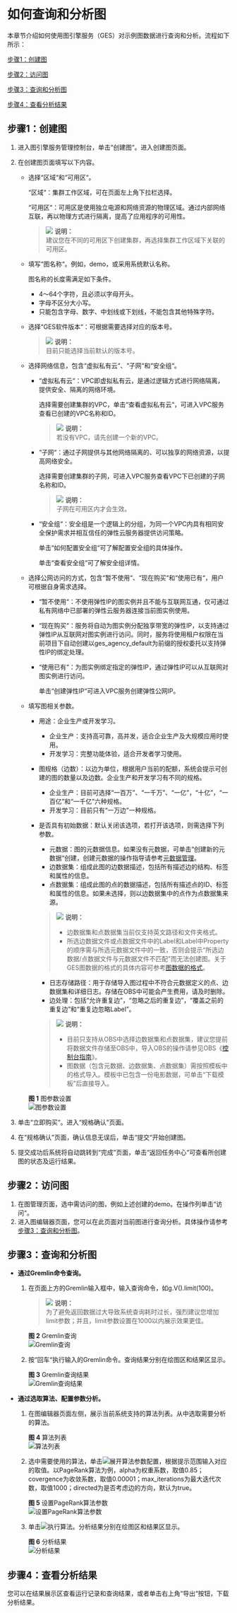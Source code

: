 # 如何查询和分析图<a name="ges_01_0009"></a>

本章节介绍如何使用图引擎服务（GES）对示例图数据进行查询和分析。流程如下所示：

[步骤1：创建图](#section1449515386571)

[步骤2：访问图](#section945154219574)

[步骤3：查询和分析图](#section1365204715713)

[步骤4：查看分析结果](#section13512145165718)

## 步骤1：创建图<a name="section1449515386571"></a>

1.  进入图引擎服务管理控制台，单击“创建图“。进入创建图页面。
2.  在创建图页面填写以下内容。
    -   选择“区域“和“可用区“。

        “区域“：集群工作区域，可在页面左上角下拉栏选择。

        “可用区“：可用区是使用独立电源和网络资源的物理区域。通过内部网络互联，再以物理方式进行隔离，提高了应用程序的可用性。

        >![](public_sys-resources/icon-note.gif) **说明：**   
        >建议您在不同的可用区下创建集群，再选择集群工作区域下关联的可用区。  

    -   填写“图名称“。例如，demo，或采用系统默认名称。

        图名称的长度需满足如下条件。

        -   4～64个字符，且必须以字母开头。
        -   字母不区分大小写。
        -   只能包含字母、数字、中划线或下划线，不能包含其他特殊字符。

    -   选择“GES软件版本“：可根据需要选择对应的版本号。

        >![](public_sys-resources/icon-note.gif) **说明：**   
        >目前只能选择当前默认的版本号。  

    -   选择网络信息，包含“虚拟私有云“、“子网“和“安全组“。
        -   “虚拟私有云“：VPC即虚拟私有云，是通过逻辑方式进行网络隔离，提供安全、隔离的网络环境。

            选择需要创建集群的VPC，单击“查看虚拟私有云“，可进入VPC服务查看已创建的VPC名称和ID。

            >![](public_sys-resources/icon-note.gif) **说明：**   
            >若没有VPC，请先创建一个新的VPC。  

        -   “子网“：通过子网提供与其他网络隔离的、可以独享的网络资源，以提高网络安全。

            选择需要创建集群的子网，可进入VPC服务查看VPC下已创建的子网名称和ID。

            >![](public_sys-resources/icon-note.gif) **说明：**   
            >子网在可用区内才会生效。  

        -   “安全组“：安全组是一个逻辑上的分组，为同一个VPC内具有相同安全保护需求并相互信任的弹性云服务器提供访问策略。

            单击“如何配置安全组“可了解配置安全组的具体操作。

            单击“查看安全组“可了解安全组详情。


    -   选择公网访问的方式，包含“暂不使用“、“现在购买“和“使用已有“，用户可根据自身需求选择。
        -   “暂不使用“：不使用弹性IP的图实例并且不能与互联网互通，仅可通过私有网络中已部署的弹性云服务器连接当前图实例使用。
        -   “现在购买“：服务将自动为图实例分配独享带宽的弹性IP，以支持通过弹性IP从互联网对图实例进行访问。同时，服务将使用租户权限在当前项目下自动创建以ges\_agency\_default为前缀的授权委托以支持弹性IP的绑定处理。
        -   “使用已有“：为图实例绑定指定的弹性IP，通过弹性IP可以从互联网对图实例进行访问。

            单击“创建弹性IP“可进入VPC服务创建弹性公网IP。


    -   填写图相关参数。

        -   用途：企业生产或开发学习。
            -   企业生产：支持高可靠，高并发，适合企业生产及大规模应用时使用。
            -   开发学习：完整功能体验，适合开发者学习使用。

        -   图规格（边数）：以边为单位，根据用户当前的配额，系统会提示可创建的图的数量以及边数。企业生产和开发学习有不同的规格。
            -   企业生产：目前可选择“一百万”、“一千万”、“一亿”，“十亿”，“一百亿”和“一千亿”六种规格。
            -   开发学习：目前只有“一万边”一种规格。

        -   是否具有初始数据：默认关闭该选项，若打开该选项，则需选择下列参数。

            -   元数据：图的元数据信息。如果没有元数据，可单击“创建新的元数据“创建，创建元数据的操作指导请参考[元数据管理](元数据管理.md)。
            -   边数据集：组成此图的边数据描述，包括所有描述边的结构、标签和属性的信息。
            -   点数据集：组成此图的点的数据描述，包括所有描述点的ID、标签和属性的信息。如果未选择，则以边数据集中的点作为点数据集来源。

            >![](public_sys-resources/icon-note.gif) **说明：**   
            >-   边数据集和点数据集当前仅支持英文路径和文件夹格式。  
            >-   所选边数据文件或点数据文件中的Label和Label中Property的顺序需与所选元数据文件中的一致，否则会提示“所选边数据/点数据文件与元数据文件不匹配”而无法创建图。关于GES图数据的格式的具体内容可参考[图数据的格式](图数据的格式.md)。  

            -   日志存储路径：用于存储导入图过程中不符合元数据定义的点、边数据集和详细日志。存储在OBS中可能会产生费用，请及时删除。
            -   边处理：包括“允许重复边”，“忽略之后的重复边”，“覆盖之前的重复边”和“重复边忽略Label”。

            >![](public_sys-resources/icon-note.gif) **说明：**   
            >-   目前只支持从OBS中选择边数据集和点数据集，建议您提前将数据文件存储至OBS中，导入OBS的操作请参见OBS《[控制台指南](https://support.huaweicloud.com/usermanual-obs/zh-cn_topic_0045829088.html)》。  
            >-   图数据（包含元数据、边数据集、点数据集）需按照模板中的格式导入。模板中已包含一份电影数据，可单击“下载模板”后直接导入。  


        **图 1**  图参数设置<a name="fig6621532185049"></a>  
        ![](figures/图参数设置.png "图参数设置")


3.  单击“立即购买“。进入“规格确认”页面。
4.  在“规格确认”页面，确认信息无误后，单击“提交“开始创建图。
5.  提交成功后系统将自动跳转到“完成”页面，单击“返回任务中心“可查看所创建图的状态及运行结果。

## 步骤2：访问图<a name="section945154219574"></a>

1.  在图管理页面，选中需访问的图，例如上述创建的demo。在操作列单击“访问“。
2.  进入图编辑器页面，您可以在此页面对当前图进行查询分析。具体操作请参考[步骤3：查询和分析图](#section1365204715713)。

## 步骤3：查询和分析图<a name="section1365204715713"></a>

-   **通过Gremlin命令查询。**
    1.  在页面上方的Gremlin输入框中，输入查询命令，如g.V\(\).limit\(100\)。

        >![](public_sys-resources/icon-note.gif) **说明：**   
        >为了避免返回数据过大导致系统查询耗时过长，强烈建议您增加limit参数；并且，limit参数设置在1000以内展示效果更佳。  

        **图 2**  Gremlin查询<a name="fig158653435517"></a>  
        ![](figures/Gremlin查询.png "Gremlin查询")

    2.  按“回车“执行输入的Gremlin命令。查询结果分别在绘图区和结果区显示。

        **图 3**  Gremlin查询结果<a name="fig16302134218271"></a>  
        ![](figures/Gremlin查询结果.png "Gremlin查询结果")


-   **通过选取算法、配置参数分析。**
    1.  在图编辑器页面左侧，展示当前系统支持的算法列表。从中选取需要分析的算法。

        **图 4**  算法列表<a name="fig723921034110"></a>  
        ![](figures/算法列表.png "算法列表")

    2.  选中需要使用的算法，单击![](figures/icon-展开.png)展开算法参数配置，根据提示范围输入对应的取值。以PageRank算法为例，alpha为权重系数，取值0.85；covergence为收敛系数，取值0.00001；max\_iterations为最大迭代次数，取值1000；directed为是否考虑边的方向，默认为true。

        **图 5**  设置PageRank算法参数<a name="fig104368981907"></a>  
        ![](figures/设置PageRank算法参数.png "设置PageRank算法参数")

    3.  单击![](figures/icon-执行.png)执行算法。分析结果分别在绘图区和结果区显示。

        **图 6**  分析结果<a name="fig83210421352"></a>  
        ![](figures/分析结果.png "分析结果")



## 步骤4：查看分析结果<a name="section13512145165718"></a>

您可以在结果展示区查看运行记录和查询结果，或者单击右上角“导出“按钮，下载分析结果。

